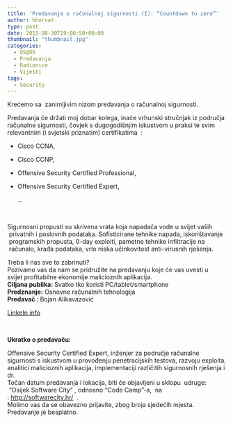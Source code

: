 ```yaml
---
title: 'Predavanje o računalnoj sigurnosti (I): “Countdown to zero”'
author: hhorvat
type: post
date: 2015-08-30T19:00:50+00:00
thumbnail: "thumbnail.jpg"
categories:
  - OS@OS
  - Predavanja
  - Radionice
  - Vijesti
tags:
  - Security
---
```


Krećemo sa  zanimljivim nizom predavanja o računalnoj sigurnosti.

Predavanja će držati moj dobar kolega, inaće vrhunski stručnjak iz područja računalne sigurnosti, čovjek s dugogodišnjim iskustvom u praksi te svim relevantnim (i svjetski priznatim) certifikatima  :

  * Cisco CCNA,
  * Cisco CCNP,
  * Offensive Security Certified Professional,
  * Offensive Security Certified Expert,
  
    &#8230;

&nbsp;

Sigurnosni propusti su skrivena vrata koja napadača vode u svijet vaših  privatnih i poslovnih podataka. Sofisticirane tehnike napada, iskorištavanje  programskih propusta, 0-day exploiti, pametne tehnike infiltracije na  računalo, krađa podataka, vrlo niska učinkovitost anti-virusnih rješenja.

<div>
</div>

<div>
  Treba li nas sve to zabrinuti?
</div>

<div>
  Pozivamo vas da nam se pridružite na predavanju koje će vas uvesti u svijet profitabilne ekonomije malicioznih aplikacija.
</div>

<div>
</div>

<div>
  <b>Ciljana publika: </b>Svatko tko koristi PC/tablet/smartphone<br /> <b>Predznanje:</b> Osnovne računalnih tehnologija<br /> <b>Predavač : </b>Bojan Alikavazović
</div>

[LinkeIn info][1]

&nbsp;

**Ukratko o predavaču:**

<div>
  Offensive Security Certified Expert, inženjer za područje računalne sigurnosti s iskustvom u provođenju penetracijskih testova, razvoju exploita, analitici malicioznih aplikacija, implementaciji različitih sigurnosnih rješenja i dr.
</div>

<div>
</div>

<div>
</div>

<div>
  Točan datum predavanja i lokacija, biti će objavljeni u sklopu  udruge:  &#8220;Osijek Software City&#8221; , odnosno &#8220;Code Camp&#8221;-a,  na : <a href="http://softwarecity.hr/">http://softwarecity.hr/</a>  .
</div>

<div>
</div>

<div>
  Molimo vas da se obavezno prijavite, zbog broja sjedećih mjesta.
</div>

<div>
  Predavanje je besplatno.
</div>

<div>
</div>

 [1]: https://hr.linkedin.com/in/balikavazovic